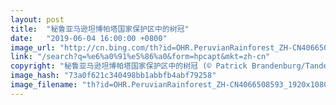 ```yaml
---
layout: post
title:  "秘鲁亚马逊坦博帕塔国家保护区中的树冠"
date:   "2019-06-04 16:00:00 +0800"
image_url: "http://cn.bing.com/th?id=OHR.PeruvianRainforest_ZH-CN4066508593_1920x1080.jpg&rf=LaDigue_1920x1080.jpg&pid=hp"
link: "/search?q=%e6%a0%91%e5%86%a0&form=hpcapt&mkt=zh-cn"
copyright: "秘鲁亚马逊坦博帕塔国家保护区中的树冠 (© Patrick Brandenburg/Tandem Stills + Motion)"
image_hash: "73a0f621c340498bb1abbfb4abf79258"
image_filename: "th?id=OHR.PeruvianRainforest_ZH-CN4066508593_1920x1080.jpg&rf=LaDigue_1920x1080.jpg&pid=hp"
---
```

